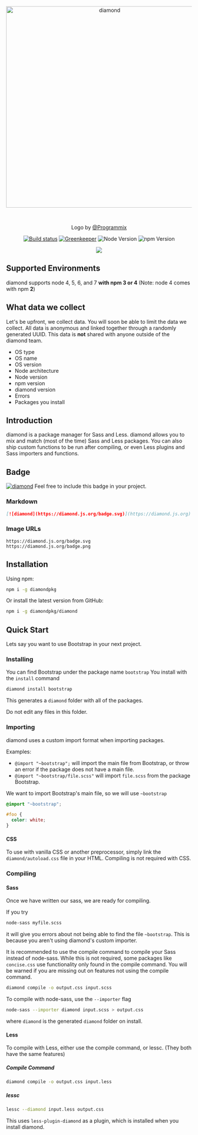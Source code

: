 <div align="center">
  <br />
  <p>
    <a href="https://diamond.js.org/" target="_blank">
      <img src="https://diamond.js.org/assets/img/DiamondLogo.svg" width="546" alt="diamond" />
    </a>
  </p>
  <br />
  <p>Logo by <a href="https://github.com/Programmix">@Programmix</a></p>
  <p>
    <a href="https://travis-ci.org/diamondpkg/diamond"><img src="https://travis-ci.org/diamondpkg/diamond.svg?branch=master" alt="Build status" /></a>
    <a href="https://greenkeeper.io/"><img src="https://badges.greenkeeper.io/diamondpkg/diamond.svg" alt="Greenkeeper" /></a>
    <img src="https://img.shields.io/node/v/diamondpkg.svg" alt="Node Version" />
    <img src="https://img.shields.io/badge/npm-%3E%3D3.0.0-brightgreen.svg" alt="npm Version" />
  </p>
  <p>
    <a href="https://nodei.co/npm/diamondpkg/"><img src="https://nodei.co/npm/diamondpkg.png?compact=true"></a>
  </p>
</div>

## Supported Environments
diamond supports node 4, 5, 6, and 7 **with npm 3 or 4** (Note: node 4 comes with npm **2**)

## What data we collect
Let's be upfront, we collect data. You will soon be able to limit the data we collect.
All data is anonymous and linked together through a randomly generated UUID. This data
is **not** shared with anyone outside of the diamond team.

- OS type
- OS name
- OS version
- Node architecture
- Node version
- npm version
- diamond version
- Errors
- Packages you install

## Introduction
diamond is a package manager for Sass and Less. diamond allows you to mix and match (most of the time) Sass and
Less packages. You can also ship custom functions to be run after compiling, or even Less plugins and Sass importers
and functions.

## Badge
[![diamond](https://diamond.js.org/badge.svg)](https://diamond.js.org)
Feel free to include this badge in your project.

### Markdown
```markdown
[![diamond](https://diamond.js.org/badge.svg)](https://diamond.js.org)
```

### Image URLs
```
https://diamond.js.org/badge.svg
https://diamond.js.org/badge.png
```

## Installation
Using npm:
```bash
npm i -g diamondpkg
```

Or install the latest version from GitHub:
```bash
npm i -g diamondpkg/diamond
```

## Quick Start
Lets say you want to use Bootstrap in your next project.

### Installing
You can find Bootstrap under the package name `bootstrap`
You install with the `install` command
```bash
diamond install bootstrap
```

This generates a `diamond` folder with all of the packages.
<p class="danger">Do not edit any files in this folder.</p>

### Importing
diamond uses a custom import format when importing packages.

Examples:
* `@import "~bootstrap";` will import the main file from Bootstrap, or throw an error if the package does not have a main file.
* `@import "~bootstrap/file.scss"` will import `file.scss` from the package Bootstrap.

We want to import Bootstrap's main file, so we will use `~bootstrap`
```scss
@import "~bootstrap";

#foo {
  color: white;
}
```

#### CSS
To use with vanilla CSS or another preprocessor, simply link the `diamond/autoload.css` file in your HTML. Compiling is not required with CSS.

### Compiling
#### Sass
Once we have written our sass, we are ready for compiling.

If you try
```bash
node-sass myfile.scss
```
it will give you errors about not being able to find the file `~bootstrap`.
This is because you aren't using diamond's custom importer.

It is recommended to use the compile command to compile your Sass instead of node-sass.
While this is not required, some packages like `concise.css` use functionality only found
in the compile command. You will be warned if you are missing out on features not using
the compile command.

```bash
diamond compile -o output.css input.scss
```

To compile with node-sass, use the `--importer` flag
```bash
node-sass --importer diamond input.scss > output.css
```
where `diamond` is the generated `diamond` folder on install.

#### Less
To compile with Less, either use the compile command, or lessc. (They both have the same features)

##### Compile Command
```bash
diamond compile -o output.css input.less
```

##### lessc
```bash
lessc --diamond input.less output.css
```
This uses `less-plugin-diamond` as a plugin, which is installed when you install diamond.
